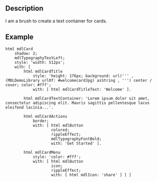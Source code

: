 Description
--------------------

I am a brush to create a text container for cards.

Example
--------------------

	html mdlCard
		shadow: 2;
		mdlTypographyTextLeft;
		style: 'width: 512px';
		with: [ 
			html mdlCardTitle
				style: 'height: 176px; background: url(''' , (MDLDemoLibrary urlOf: #welcomecardJpg) asString , ''') center / cover; color: #fff';
				with: [ html mdlCardTitleText: 'Welcome' ].
				
			html mdlCardTextContainer: 'Lorem ipsum dolor sit amet, consectetur adipiscing elit. Mauris sagittis pellentesque lacus eleifend lacinia...'.
			
			html mdlCardActions
				border;
				with: [ html mdlButton
						colored;
						rippleEffect;
						mdlTypographyFontBold;
						with: 'Get Started' ].
					
			html mdlCardMenu
				style: 'color: #fff';
				with: [ html mdlButton
						icon;
						rippleEffect;
						with: [ html mdlIcon: 'share' ] ] ]